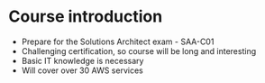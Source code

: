 # Course introduction

- Prepare for the Solutions Architect exam - SAA-C01
- Challenging certification, so course will be long and interesting
- Basic IT knowledge is necessary
- Will cover over 30 AWS services


